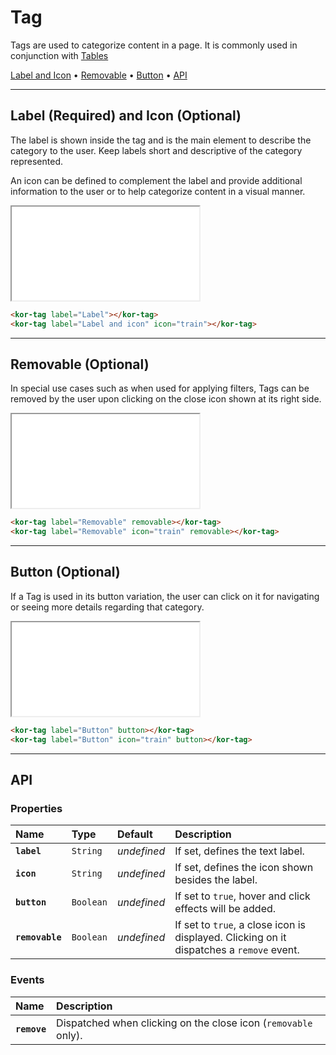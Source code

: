 # Tag

Tags are used to categorize content in a page. It is commonly used in conjunction with [Tables](components/table)

[Label and Icon](<components/tag#label-(required)-and-icon-(optional)>) • [Removable](<components/tag#removable-(optional)>) • [Button](<components/tag#button-(optional)>) • [API](components/tag#api)

---

## Label (Required) and Icon (Optional)

The label is shown inside the tag and is the main element to describe the category to the user. Keep labels short and descriptive of the category represented.

An icon can be defined to complement the label and provide additional information to the user or to help categorize content in a visual manner.

<iframe src="./assets/docs/components/tag/label-and-icon.html"></iframe>

```html
<kor-tag label="Label"></kor-tag>
<kor-tag label="Label and icon" icon="train"></kor-tag>
```

---

## Removable (Optional)

In special use cases such as when used for applying filters, Tags can be removed by the user upon clicking on the close icon shown at its right side.

<iframe src="./assets/docs/components/tag/removable.html"></iframe>

```html
<kor-tag label="Removable" removable></kor-tag>
<kor-tag label="Removable" icon="train" removable></kor-tag>
```

---

## Button (Optional)

If a Tag is used in its button variation, the user can click on it for navigating or seeing more details regarding that category.

<iframe src="./assets/docs/components/tag/button.html"></iframe>

```html
<kor-tag label="Button" button></kor-tag>
<kor-tag label="Button" icon="train" button></kor-tag>
```

---

## API

### Properties

| Name            | Type      | Default     | Description                                                                              |
| :-------------- | :-------- | :---------- | :--------------------------------------------------------------------------------------- |
| **`label`**     | `String`  | _undefined_ | If set, defines the text label.                                                          |
| **`icon`**      | `String`  | _undefined_ | If set, defines the icon shown besides the label.                                        |
| **`button`**    | `Boolean` | _undefined_ | If set to `true`, hover and click effects will be added.                                 |
| **`removable`** | `Boolean` | _undefined_ | If set to `true`, a close icon is displayed. Clicking on it dispatches a `remove` event. |

### Events

| Name         | Description                                                    |
| :----------- | :------------------------------------------------------------- |
| **`remove`** | Dispatched when clicking on the close icon (`removable` only). |
